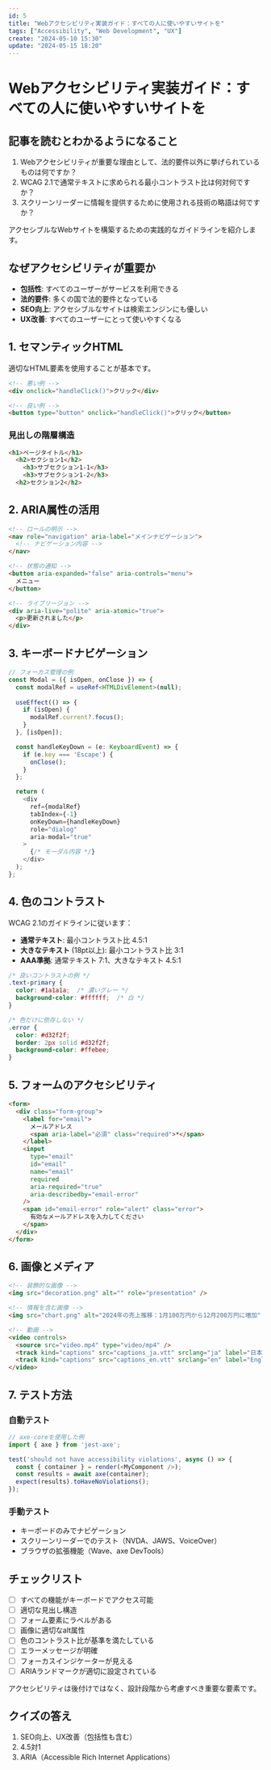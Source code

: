 ```yaml
---
id: 5
title: "Webアクセシビリティ実装ガイド：すべての人に使いやすいサイトを"
tags: ["Accessibility", "Web Development", "UX"]
create: "2024-05-10 15:30"
update: "2024-05-15 18:20"
---
```


# Webアクセシビリティ実装ガイド：すべての人に使いやすいサイトを

## 記事を読むとわかるようになること

1. Webアクセシビリティが重要な理由として、法的要件以外に挙げられているものは何ですか？
2. WCAG 2.1で通常テキストに求められる最小コントラスト比は何対何ですか？
3. スクリーンリーダーに情報を提供するために使用される技術の略語は何ですか？

アクセシブルなWebサイトを構築するための実践的なガイドラインを紹介します。

## なぜアクセシビリティが重要か

- **包括性**: すべてのユーザーがサービスを利用できる
- **法的要件**: 多くの国で法的要件となっている
- **SEO向上**: アクセシブルなサイトは検索エンジンにも優しい
- **UX改善**: すべてのユーザーにとって使いやすくなる

## 1. セマンティックHTML

適切なHTML要素を使用することが基本です。

```html
<!-- 悪い例 -->
<div onclick="handleClick()">クリック</div>

<!-- 良い例 -->
<button type="button" onclick="handleClick()">クリック</button>
```

### 見出しの階層構造

```html
<h1>ページタイトル</h1>
  <h2>セクション1</h2>
    <h3>サブセクション1-1</h3>
    <h3>サブセクション1-2</h3>
  <h2>セクション2</h2>
```

## 2. ARIA属性の活用

```html
<!-- ロールの明示 -->
<nav role="navigation" aria-label="メインナビゲーション">
  <!-- ナビゲーション内容 -->
</nav>

<!-- 状態の通知 -->
<button aria-expanded="false" aria-controls="menu">
  メニュー
</button>

<!-- ライブリージョン -->
<div aria-live="polite" aria-atomic="true">
  <p>更新されました</p>
</div>
```

## 3. キーボードナビゲーション

```typescript
// フォーカス管理の例
const Modal = ({ isOpen, onClose }) => {
  const modalRef = useRef<HTMLDivElement>(null);
  
  useEffect(() => {
    if (isOpen) {
      modalRef.current?.focus();
    }
  }, [isOpen]);

  const handleKeyDown = (e: KeyboardEvent) => {
    if (e.key === 'Escape') {
      onClose();
    }
  };

  return (
    <div
      ref={modalRef}
      tabIndex={-1}
      onKeyDown={handleKeyDown}
      role="dialog"
      aria-modal="true"
    >
      {/* モーダル内容 */}
    </div>
  );
};
```

## 4. 色のコントラスト

WCAG 2.1のガイドラインに従います：

- **通常テキスト**: 最小コントラスト比 4.5:1
- **大きなテキスト** (18pt以上): 最小コントラスト比 3:1
- **AAA準拠**: 通常テキスト 7:1、大きなテキスト 4.5:1

```css
/* 良いコントラストの例 */
.text-primary {
  color: #1a1a1a;  /* 濃いグレー */
  background-color: #ffffff;  /* 白 */
}

/* 色だけに依存しない */
.error {
  color: #d32f2f;
  border: 2px solid #d32f2f;
  background-color: #ffebee;
}
```

## 5. フォームのアクセシビリティ

```html
<form>
  <div class="form-group">
    <label for="email">
      メールアドレス
      <span aria-label="必須" class="required">*</span>
    </label>
    <input
      type="email"
      id="email"
      name="email"
      required
      aria-required="true"
      aria-describedby="email-error"
    />
    <span id="email-error" role="alert" class="error">
      有効なメールアドレスを入力してください
    </span>
  </div>
</form>
```

## 6. 画像とメディア

```html
<!-- 装飾的な画像 -->
<img src="decoration.png" alt="" role="presentation" />

<!-- 情報を含む画像 -->
<img src="chart.png" alt="2024年の売上推移：1月100万円から12月200万円に増加" />

<!-- 動画 -->
<video controls>
  <source src="video.mp4" type="video/mp4" />
  <track kind="captions" src="captions_ja.vtt" srclang="ja" label="日本語" />
  <track kind="captions" src="captions_en.vtt" srclang="en" label="English" />
</video>
```

## 7. テスト方法

### 自動テスト
```javascript
// axe-coreを使用した例
import { axe } from 'jest-axe';

test('should not have accessibility violations', async () => {
  const { container } = render(<MyComponent />);
  const results = await axe(container);
  expect(results).toHaveNoViolations();
});
```

### 手動テスト
- キーボードのみでナビゲーション
- スクリーンリーダーでのテスト（NVDA、JAWS、VoiceOver）
- ブラウザの拡張機能（Wave、axe DevTools）

## チェックリスト

- [ ] すべての機能がキーボードでアクセス可能
- [ ] 適切な見出し構造
- [ ] フォーム要素にラベルがある
- [ ] 画像に適切なalt属性
- [ ] 色のコントラスト比が基準を満たしている
- [ ] エラーメッセージが明確
- [ ] フォーカスインジケーターが見える
- [ ] ARIAランドマークが適切に設定されている

アクセシビリティは後付けではなく、設計段階から考慮すべき重要な要素です。

## クイズの答え

1. SEO向上、UX改善（包括性も含む）
2. 4.5対1
3. ARIA（Accessible Rich Internet Applications）